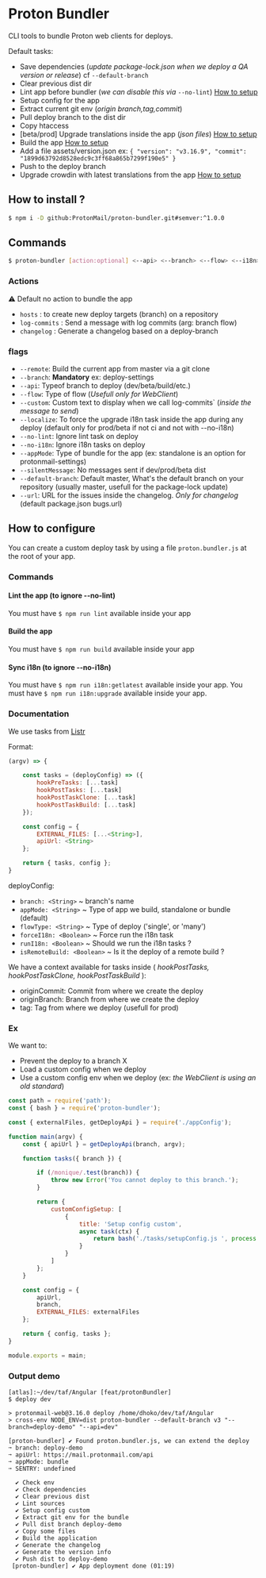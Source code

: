 # Proton Bundler

CLI tools to bundle Proton web clients for deploys.

Default tasks:
- Save dependencies (_update package-lock.json when we deploy a QA version or release_) cf `--default-branch`
- Clear previous dist dir
- Lint app before bundler (_we can disable this via_ `--no-lint`) [How to setup](https://github.com/ProtonMail/proton-bundler#Lint-the-app)
- Setup config for the app
- Extract current git env (_origin branch,tag,commit_)
- Pull deploy branch to the dist dir
- Copy htaccess
- [beta/prod] Upgrade translations inside the app (_json files_) [How to setup](https://github.com/ProtonMail/proton-bundler#Sync-i18n)
- Build the app [How to setup](https://github.com/ProtonMail/proton-bundler#Build-the-app)
- Add a file assets/version.json ex: `{ "version": "v3.16.9", "commit": "1899d63792d8528edc9c3ff68a865b7299f190e5" }` 
- Push to the deploy branch
- Upgrade crowdin with latest translations from the app [How to setup](https://github.com/ProtonMail/proton-bundler#Sync-i18n)

## How to install ?

```sh
$ npm i -D github:ProtonMail/proton-bundler.git#semver:^1.0.0
``` 

## Commands

```sh
$ proton-bundler [action:optional] <--api> <--branch> <--flow> <--i18n> <--appMode> <--default-branch>
``` 

### Actions

:warning: Default no action to bundle the app

- `hosts` : to create new deploy targets (branch) on a repository
- `log-commits` : Send a message with log commits (arg: branch flow)
- `changelog` : Generate a changelog based on a deploy-branch

### flags
- `--remote`: Build the current app from master via a git clone
- `--branch`: **Mandatory** ex: deploy-settings 
- `--api`: Typeof branch to deploy (dev/beta/build/etc.)
- `--flow`: Type of flow (_Usefull only for WebClient_)
- `--custom`: Custom text to display when we call log-commits` (_inside the message to send_)
- `--localize`: To force the upgrade i18n task inside the app during any deploy (default only for prod/beta if not ci and not with --no-i18n)
- `--no-lint`: Ignore lint task on deploy
- `--no-i18n`: Ignore i18n tasks on deploy
- `--appMode`: Type of bundle for the app (ex: standalone is an option for protonmail-settings)
- `--silentMessage`: No messages sent if dev/prod/beta dist
- `--default-branch`: Default master, What's the default branch on your repository (usually master, usefull for the package-lock update)
- `--url`: URL for the issues inside the changelog. _Only for changelog_ (default package.json bugs.url)


## How to configure

You can create a custom deploy task by using a file `proton.bundler.js` at the root of your app.

### Commands

#### Lint the app (to ignore --no-lint)

You must have `$ npm run lint` available inside your app

#### Build the app

You must have `$ npm run build` available inside your app

#### Sync i18n (to ignore --no-i18n)

You must have `$ npm run i18n:getlatest` available inside your app.
You must have `$ npm run i18n:upgrade` available inside your app.

### Documentation

We use tasks from [Listr](https://github.com/SamVerschueren/listr#usage)

Format:

```js
(argv) => {

    const tasks = (deployConfig) => ({
        hookPreTasks: [...task]
        hookPostTasks: [...task]
        hookPostTaskClone: [...task]
        hookPostTaskBuild: [...task]
    });

    const config = {
        EXTERNAL_FILES: [...<String>],
        apiUrl: <String>
    };

    return { tasks, config };
}
```

deployConfig:

- `branch: <String>` ~ branch's name
- `appMode: <String>` ~ Type of app we build, standalone or bundle (default)
- `flowType: <String>` ~ Type of deploy ('single', or 'many')
- `forceI18n: <Boolean>` ~ Force run the i18n task
- `runI18n: <Boolean>` ~ Should we run the i18n tasks ?
- `isRemoteBuild: <Boolean>` ~ Is it the deploy of a remote build ?

We have a context available for tasks inside ( _hookPostTasks, hookPostTaskClone, hookPostTaskBuild_ ):

- originCommit: Commit from where we create the deploy
- originBranch: Branch from where we create the deploy
- tag: Tag from where we deploy (usefull for prod)

### Ex

We want to:
- Prevent the deploy to a branch X
- Load a custom config when we deploy
- Use a custom config env when we deploy (ex: _the WebClient is using an old standard_)

```js
const path = require('path');
const { bash } = require('proton-bundler');

const { externalFiles, getDeployApi } = require('./appConfig');

function main(argv) {
    const { apiUrl } = getDeployApi(branch, argv);

    function tasks({ branch }) {

        if (/monique/.test(branch)) {
            throw new Error('You cannot deploy to this branch.');
        }

        return {
            customConfigSetup: [
                {
                    title: 'Setup config custom',
                    async task(ctx) {
                        return bash('./tasks/setupConfig.js ', process.argv.slice(2));
                    }
                }
            ]
        };
    }

    const config = {
        apiUrl,
        branch,
        EXTERNAL_FILES: externalFiles
    };

    return { config, tasks };
}

module.exports = main;
```

### Output demo

```shell
[atlas]:~/dev/taf/Angular [feat/protonBundler]
$ deploy dev

> protonmail-web@3.16.0 deploy /home/dhoko/dev/taf/Angular
> cross-env NODE_ENV=dist proton-bundler --default-branch v3 "--branch=deploy-demo" "--api=dev"

[proton-bundler] ✔ Found proton.bundler.js, we can extend the deploy
➙ branch: deploy-demo
➙ apiUrl: https://mail.protonmail.com/api
➙ appMode: bundle
➙ SENTRY: undefined

  ✔ Check env
  ✔ Check dependencies
  ✔ Clear previous dist
  ✔ Lint sources
  ✔ Setup config custom
  ✔ Extract git env for the bundle
  ✔ Pull dist branch deploy-demo
  ✔ Copy some files
  ✔ Build the application
  ✔ Generate the changelog
  ✔ Generate the version info
  ✔ Push dist to deploy-demo
 [proton-bundler] ✔ App deployment done (01:19)
```
